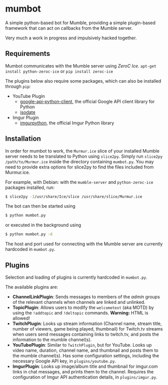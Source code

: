 # mumbot
A simple python-based bot for Mumble, providing a simple plugin-based framework that can act on callbacks from the Mumble server.

Very much a work in progress and impulsively hacked together.

## Requirements
Mumbot communicates with the Mumble server using *ZeroC Ice*.
`apt-get install python-zeroc-ice` or `pip install zeroc-ice`

The plugins below also require some packages, which can also be installed through `pip`:
* YouTube Plugin
  * [google-api-python-client](https://developers.google.com/api-client-library/python/apis/youtube/v3), the official Google API client library for Python
  * [isodate](https://pypi.python.org/pypi/isodate)
* Imgur Plugin
  * [imgurpython](https://github.com/Imgur/imgurpython), the official Imgur Python library

## Installation
In order for mumbot to work, the `Murmur.ice` slice of your installed Mumble server needs to be translated to Python using `slice2py`. Simply run `slice2py /path/to/Murmur.ice` inside the directory containing `mumbot.py`. You may need to provide extra options for slice2py to find the files included from Murmur.ice.

For example, with Debian: with the `mumble-server` and `python-zeroc-ice` packages installed, run:
```sh
$ slice2py -I/usr/share/Ice/slice /usr/share/slice/Murmur.ice
```

The bot can then be started using
```sh
$ python mumbot.py
```
or executed in the background using
```sh
$ python mumbot.py -d
```
The host and port used for connecting with the Mumble server are currently hardcoded in `mumbot.py`.

## Plugins
Selection and loading of plugins is currently hardcoded in `mumbot.py`.

The available plugins are:
* **ChannelLinkPlugin**: Sends messages to members of the *admin* groups of the relevant channels when channels are linked and unlinked. 
* **TopicPlugin**: Allows users to modify the `welcometext` (aka MOTD) by using the `!addtopic` and `!deltopic` commands. **Warning:** HTML is allowed!
* **TwitchPlugin**: Looks up stream information (Channel name, stream title, number of viewers, game being played, thumbnail) for Twitch.tv streams when users send messages containing links to twitch.tv, and posts the information to the mumble channel(s).
* **YouTubePlugin**: Similar to `TwitchPlugin`, but for YouTube. Looks up video name, duration, channel name, and thumbnail and posts them to the mumble channel(s). Has some configuration settings, including the necessary Google API key, in `plugins/youtube.py`.
* **ImgurPlugin**: Looks up image/album title and thumbnail for imgur.com links in chat messages, and prints them to the channel. Requires the configuration of Imgur API authentication details, in `plugins/imgur.py`.
